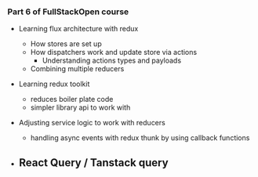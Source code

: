 ### Part 6 of FullStackOpen course

- Learning flux architecture with redux
    - How stores are set up
    - How dispatchers work and update store via actions
        - Understanding actions types and payloads
    - Combining multiple reducers

- Learning redux toolkit
    - reduces boiler plate code
    - simpler library api to work with

- Adjusting service logic to work with reducers
    - handling async events with redux thunk by using callback functions

- React Query / Tanstack query
    - 